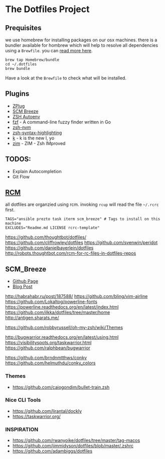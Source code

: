 # The Dotfiles Project

## Prequisites

we use homebrew for installing packages on our osx machines. there is a bundler available for hombrew which will help to resolve all dependencies using a `Brewfile`. you can [read more here](https://github.com/Homebrew/homebrew-bundle).

    brew tap Homebrew/bundle
    cd ~/.dotfiles
    brew bundle

Have a look at the `Brewfile` to check what will be installed. 



## Plugins
  * [ZPlug](https://github.com/zplug/zplug)
  * [SCM Breeze](https://github.com/scmbreeze/scm_breezecd )
  * [ZSH Autoenv](https://github.com/Tarrasch/zsh-autoenv)
  * [fzf](https://github.com/junegunn/fzf) - A command-line fuzzy finder written in Go
  * [zsh-nvm](https://github.com/lukechilds/zsh-nvm)
  * [zsh-syntax-highlighting](https://github.com/zsh-users/zsh-syntax-highlighting)
  * [k](https://github.com/supercrabtree/k) - k is the new l, yo
  * [zim](https://github.com/Eriner/zim) - ZIM - Zsh IMproved

## TODOS:
  * Explain Autocompletion
  * Git Flow








## [RCM](https://github.com/thoughtbot/rcm)

all dotfiles are organzied using rcm.
invoking `rcup` will read the file `~/.rcrc` first.


    TAGS="ansible prezto task iterm scm_breeze" # Tags to install on this machine
    EXCLUDES="Readme.md LICENSE rcrc-template"


https://github.com/thoughtbot/dotfiles/
https://github.com/cliffrowley/dotfiles
https://github.com/svenwin/peridot
https://github.com/danielbayerlein/dotfiles
http://robots.thoughtbot.com/rcm-for-rc-files-in-dotfiles-repos

## SCM_Breeze

* [Github Page](https://github.com/ndbroadbent/scm_breeze)
* [Blog Post](http://madebynathan.com/2011/10/18/git-shortcuts-like-youve-never-seen-before/)


http://habrahabr.ru/post/187588/
https://github.com/bling/vim-airline
https://github.com/Lokaltog/powerline-fonts
https://powerline.readthedocs.org/en/latest/index.html
https://github.com/ilkka/dotfiles/tree/master/home
http://antigen.sharats.me/

https://github.com/robbyrussell/oh-my-zsh/wiki/Themes



http://bugwarrior.readthedocs.org/en/latest/using.html
https://visibilityspots.org/taskwarrior.html
https://github.com/ralphbean/bugwarrior

https://github.com/brndnmtthws/conky
https://github.com/helmuthdu/conky_colors



### Themes
* https://github.com/caiogondim/bullet-train.zsh


### Nice CLI Tools

* https://github.com/lirantal/dockly
* https://taskwarrior.org/


### INSPIRATION
* https://github.com/rwanyoike/dotfiles/tree/master/tag-macos
* https://github.com/jimmidyson/dotfiles/blob/master/.zshrc
* https://github.com/adambiggs/dotfiles